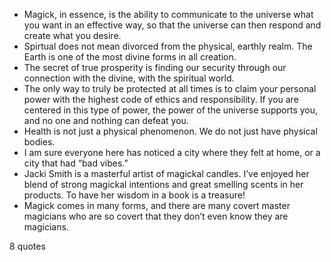  - Magick, in essence, is the ability to communicate to the universe what you want in an effective way, so that the universe can then respond and create what you desire.
 - Spirtual does not mean divorced from the physical, earthly realm. The Earth is one of the most divine forms in all creation.
 - The secret of true prosperity is finding our security through our connection with the divine, with the spiritual world.
 - The only way to truly be protected at all times is to claim your personal power with the highest code of ethics and responsibility. If you are centered in this type of power, the power of the universe supports you, and no one and nothing can defeat you.
 - Health is not just a physical phenomenon. We do not just have physical bodies.
 - I am sure everyone here has noticed a city where they felt at home, or a city that had “bad vibes.”
 - Jacki Smith is a masterful artist of magickal candles. I’ve enjoyed her blend of strong magickal intentions and great smelling scents in her products. To have her wisdom in a book is a treasure!
 - Magick comes in many forms, and there are many covert master magicians who are so covert that they don’t even know they are magicians.

8 quotes